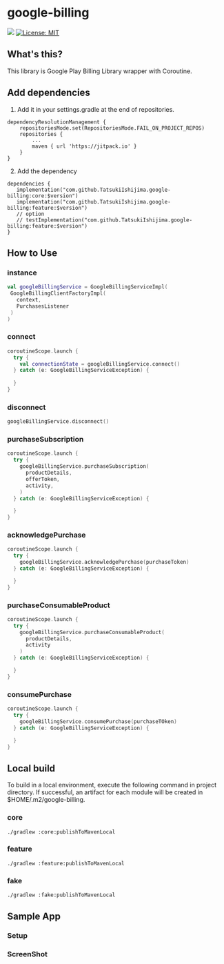 # google-billing

[![](https://jitpack.io/v/TatsukiIshijima/google-billing.svg)](https://jitpack.io/#TatsukiIshijima/google-billing)
[![License: MIT](https://img.shields.io/badge/License-MIT-yellow.svg)](https://opensource.org/licenses/MIT)

## What's this?
This library is Google Play Billing Library wrapper with Coroutine.

## Add dependencies

1. Add it in your settings.gradle at the end of repositories.

```
dependencyResolutionManagement {
    repositoriesMode.set(RepositoriesMode.FAIL_ON_PROJECT_REPOS)
    repositories {
        ...
        maven { url 'https://jitpack.io' }
    }
}
```

2. Add the dependency

 ```
dependencies {
    implementation("com.github.TatsukiIshijima.google-billing:core:$version")
    implementation("com.github.TatsukiIshijima.google-billing:feature:$version")
    // option
    // testImplementation("com.github.TatsukiIshijima.google-billing:feature:$version")
}
 ```

## How to Use
### instance

 ```kotlin
val googleBillingService = GoogleBillingServiceImpl(
  GoogleBillingClientFactoryImpl(
    context,
    PurchasesListener
  )
)
```

### connect

```kotlin
coroutineScope.launch {
  try {
    val connectionState = googleBillingService.connect()
  } catch (e: GoogleBillingServiceException) {
    
  }
}
```

### disconnect

```kotlin
googleBillingService.disconnect()
```

### purchaseSubscription

```kotlin
coroutineScope.launch {
  try {
    googleBillingService.purchaseSubscription(
      productDetails,
      offerToken,
      activity,
    )
  } catch (e: GoogleBillingServiceException) {

  }
}
```

### acknowledgePurchase

```kotlin
coroutineScope.launch {
  try {
    googleBillingService.acknowledgePurchase(purchaseToken)
  } catch (e: GoogleBillingServiceException) {

  }
}
```

### purchaseConsumableProduct

```kotlin
coroutineScope.launch {
  try {
    googleBillingService.purchaseConsumableProduct(
      productDetails,
      activity
    )
  } catch (e: GoogleBillingServiceException) {

  }
}
```

### consumePurchase

```kotlin
coroutineScope.launch {
  try {
    googleBillingService.consumePurchase(purchaseTOken)
  } catch (e: GoogleBillingServiceException) {

  }
}
```

## Local build
To build in a local environment, execute the following command in project directory. If successful, an artifact for each module will be created in $HOME/.m2/google-billing.

### core
```shell
./gradlew :core:publishToMavenLocal
```

### feature
```shell
./gradlew :feature:publishToMavenLocal
```

### fake
```shell
./gradlew :fake:publishToMavenLocal
```

## Sample App
### Setup
### ScreenShot
